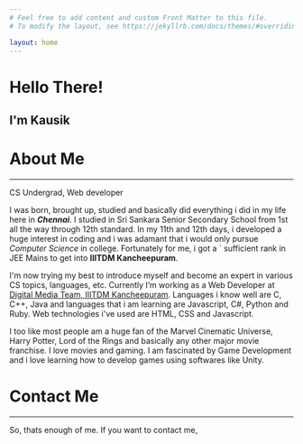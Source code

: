 ```yaml
---
# Feel free to add content and custom Front Matter to this file.
# To modify the layout, see https://jekyllrb.com/docs/themes/#overriding-theme-defaults

layout: home
---
```

<h1>Hello There!</h1>
<h2>I'm Kausik</h2>
<h1><b>About Me</b></h1><hr>

CS Undergrad, Web developer

<p>
  I was born, brought up, studied and basically did everything i did in my life here in <b><i>Chennai</i></b>.
  I studied in Sri Sankara Senior Secondary School from 1st all the way through 12th standard. In my 11th and 12th days, i developed a 
  huge interest in coding and i was adamant that i would only pursue <i>Computer Science</i> in college. Fortunately for me, i got a      `   sufficient rank in JEE Mains to get into <b>IIITDM Kancheepuram</b>.</p>
  
<p>
  I'm now trying my best to introduce myself and become an expert in various CS topics, languages, etc. Currently I’m working as a Web       Developer at <a href="https://github.com/DMT-IIIT">Digital Media Team, IIITDM Kancheepuram</a>. Languages i know well are C, C++, Java     and languages that i am learning are Javascript, C#, Python and Ruby. Web technologies i've used are HTML, CSS and Javascript.</p>
 
 <p>
  I too like most people am a huge fan of the Marvel Cinematic Universe, Harry Potter, Lord of the Rings and basically any other major       movie franchise. I love movies and gaming. I am fascinated by Game Development and i love learning how to develop games using softwares     like Unity.</p>
  
<h1><b>Contact Me</b></h1><hr>

So, thats enough of me. If you want to contact me,
